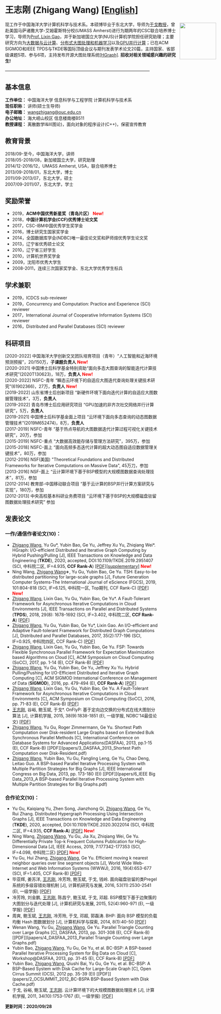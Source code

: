 # 王志刚 (Zhigang Wang)                 [[English]](https://wzgcs.github.io/english.html)     

<p style="width:700px;">
    <img src="/zhigang.jpg" align="right" width="120" hspace="5" vspace="5">
    现工作于中国海洋大学计算机科学与技术系。本硕博毕业于东北大学，导师为<a href="http://faculty.neu.edu.cn/yuge/">于戈教授</a>，曾赴美国马萨诸撒大学-艾姆霍斯特分校(UMASS Amherst)进行为期两年的CSC联合培养博士学习，导师为<a href="http://www-unix.ecs.umass.edu/~lgao/">Prof. Lixin Gao</a>，并于新加坡国立大学(NUS)计算机学院担任研究助理；主要研究方向为<u>大数据与云计算</u>、<u>分布式大图处理和机器学习</u>以及<u>GPU并行计算</u>；已在ACM SIGMOD和IEEE TPDS与TKDE等国际顶级会议与期刊发表学术论文20篇，主持国家、省部级课题5项、参与6项，主持发布开源大图处理系统<a href="https://github.com/HybridGraph/HGraph">[HGraph]</a>. <b>招收对相关领域感兴趣的研究生!</b>
</p>

——————————————————————————————————

## 基本信息
**工作单位：** 中国海洋大学 信息科学与工程学院 计算机科学与技术系   
**现任职称：** 讲师(硕士生导师)   
**电子邮箱：** wangzhigang@ouc.edu.cn   
**办公地址：** 海大崂山校区 信息楼南楼B511   
**教授课程：** 离散数学I&II(图论)，面向对象的程序设计(C++)，保密宣传教育   

## 教育背景
2018/09-至今，中国海洋大学，讲师   
2018/05-2018/08，新加坡国立大学，研究助理   
2014/12-2016/12，UMASS Amherst, USA，联合培养博士   
2013/09-2018/01，东北大学，博士   
2011/09-2013/07，东北大学，硕士   
2007/09-2011/07，东北大学，学士   

## 奖励荣誉
* 2019，**ACM中国优秀新星奖（青岛片区）** <span style="color:red;">**New!**</span>  
* 2018，**中国计算机学会(CCF)优秀博士论文奖**    
* 2017，CSC-IBM中国优秀学生奖学金   
* 2016，博士研究生国家奖学金   
* 2014，全国数据库学会(NDBC)唯一最佳论文奖和萨师煊优秀学生论文奖   
* 2013，辽宁省优秀硕士论文   
* 2010，辽宁省三好学生   
* 2010，计算机世界奖学金   
* 2009，沈阳市优秀大学生   
* 2008-2011，连续三次国家奖学金、东北大学优秀学生标兵   

## 学术兼职
* 2019，ICDCS sub-reviewer   
* 2019，Concurrency and Computation: Practice and Experience (SCI) reviewer   
* 2017，International Journal of Cooperative Information Systems (SCI) reviewer   
* 2016，Distributed and Parallel Databases (SCI) reviewer   

## 科研项目
[2020-2022] 中国海洋大学创新交叉团队培育项目（青年）“人工智能和近海环境预测预报”，20/150万，**子课题负责人** <span style="color:red;">**New!**</span>  
[2020-2021] 中国博士后科学基金特别资助“面向多态大图查询的智能迭代计算技术研究”(2020T130623)，18万，**负责人** <span style="color:red;">**New!**</span>  
[2020-2022] NSFC-青年 “瞬态云环境下的自适应大图迭代查询处理关键技术研究”(61902366)，27万，**负责人** <span style="color:red;">**New!**</span>   
[2019-2022] 山东省博士后创新项目 “新硬件环境下面向迭代计算的自适应大图数据管理技术”，3万，**负责人**    
[2019-2022] 青岛市博士后应用研究项目 “GPU加速的非齐次社交网络并行计算研究”，5万，**负责人**    
[2019-2021]	中国博士后科学基金面上项目 “云环境下面向多态查询的动态图数据管理技术”(2019M652474)，8万，**负责人**  
[2017-2019]	NSFC-青年 “基于热点导航的大图数据迭代计算过程可视化关键技术研究”，20万，参加   
[2015-2019]	NSFC-重点 “大数据高效能存储与管理方法研究”，395万，参加   
[2015-2018]	NSFC-面上 “面向高频多态迭代计算的超大动态图自适应数据管理关键技术”，80万，参加   
[2012-2016]	NSF(美国) "Theoretical Foundations and Distributed Frameworks for Iterative Computations on Massive Data", 45万刀，参加   
[2013-2016]	NSF-面上 “云计算环境下基于BSP模型的大规模图数据查询处理技术”，81万，参加   
[2012-2014]	教育部-中国移动联合项目 “基于云计算的BSP并行计算方案研究与实现”，180万，参加   
[2012-2013]	中央高校基本科研业务费项目 “云环境下基于BSP的大规模磁盘驻留图数据处理技术研究” 参加   

## 发表论文
### 一作/通信作者论文(10)：   
* <u>Zhigang Wang</u>, Yu Gu*, Yubin Bao, Ge Yu, Jeffrey Xu Yu, Zhiqiang Wei*. HGraph: I/O-efficient Distributed and Iterative Graph Computing by Hybrid Pushing/Pulling [J], IEEE Transactions on Knowledge and Data Engineering (**TKDE**), 2020, accepted, DOI:10.1109/TKDE.2019.2951407 (SCI, 中科院二区, IF=4.935, **CCF Rank-A**) [[PDF]](papers/19_tkde_hgraph_preprint.pdf)[[supplementary]](papers/19_tkde_hgraph_supp.pdf) <span style="color:red;">**New!**</span>    
* Ning Wang, <u>Zhigang Wang</u>∗, Yu Gu, Yubin Bao, Ge Yu. TSH: Easy-to-be distributed partitioning for large-scale graphs [J], Future Generation Computer Systems-The International Journal of eScience (FGCS), 2019, 101:804-818 (SCI, IF=6.125, 中科院一区, Top期刊, CCF Rank-C) [[PDF]](papers/17_FGCS_2019_tsh_partitioning.pdf) <span style="color:red;">**New!**</span>   
* <u>Zhigang Wang</u>, Lixin Gao, Yu Gu, Yubin Bao, Ge Yu*. A Fault-Tolerant Framework for Asynchronous Iterative Computations in Cloud Environments [J], IEEE Transactions on Parallel and Distributed Systems (**TPDS**), 2018, 29(8): 1678-1692 (SCI, IF=3.402, 中科院二区, **CCF Rank-A**) [[PDF]](papers/16_TPDS_2018_fc_asyn.pdf)   
* <u>Zhigang Wang</u>, Yu Gu, Yubin Bao, Ge Yu*, Lixin Gao. An I/O-efficient and Adaptive Fault-tolerant Framework for Distributed Graph Computations [J], Distributed and Parallel Databases, 2017, 35(2):177-196 (SCI, IF=0.925, 中科院四区, CCF Rank-C) [[PDF]](papers/14_DPD_2017_弹性容错.pdf)   
* <u>Zhigang Wang</u>, Lixin Gao, Yu Gu, Yubin Bao, Ge Yu. FSP: Towards Flexible Synchronous Parallel Framework for Expectation Maximization based Algorithms on Cloud [C], ACM Symposium on Cloud Computing (SoCC), 2017, pp. 1-14 (EI, CCF Rank-B) [[PDF]](papers/15_SoCC_2017_fsp.pdf)   
* <u>Zhigang Wang</u>, Yu Gu, Yubin Bao, Ge Yu, Jeffrey Xu Yu. Hybrid Pulling/Pushing for I/O-Efficient Distributed and Iterative Graph Computing [C], ACM SIGMOD International Conference on Management of Data (**SIGMOD**), 2016, pp. 479-494 (EI, **CCF Rank-A**) [[PDF]](papers/11_SIGMOD_2016_hybrid.pdf)   
* <u>Zhigang Wang</u>, Lixin Gao, Yu Gu, Yubin Bao, Ge Yu. A Fault-Tolerant Framework for Asynchronous Iterative Computations in Cloud Environments [C], ACM Symposium on Cloud Computing (SoCC), 2016, pp. 71-83 (EI, CCF Rank-B) [[PDF]](papers/12_SoCC_2016_fc_asyn.pdf)   
* <u>王志刚</u>, 谷峪, 鲍玉斌, 于戈*. OnFlyP: 基于定向边交换的分布式在线大图划分算法 [J], 计算机学报, 2015, 38(9):1838-1851 (EI, 一级学报, NDBC'14最佳论文) [[PDF]](papers/10_计算机学报_2015_在线大图划分.pdf)   
* <u>Zhigang Wang</u>, Yu Gu, Roger Zimmermann, Ge Yu. Shortest Path Computation over Disk-resident Large Graphs based on Extended Bulk Synchronous Parallel Methods [C], International Conference on Database Systems for Advanced Applications(DASFAA), 2013, pp.1-15 (EI, CCF Rank-B) [[PDF]](papers/3_DASFAA_2013_Shortest Path Computation over Disk-Resident.pdf)   
* <u>Zhigang Wang</u>, Yubin Bao, Yu Gu, Fangling Leng, Ge Yu, Chao Deng, Leitao Guo. A BSP-based Parallel Iterative Processing System with Multiple Partition Strategies for Big Graphs [J], IEEE International Congress on Big Data, 2013, pp. 173-180 (EI) [[PDF]](papers/6_IEEE Big Data_2013_A BSP-based Parallel Iterative Processing System with Multiple Partition Strategies for Big Graphs.pdf)   

### 合作论文(10)：  
* Yu Gu, Kaiqiang Yu, Zhen Song, Jianzhong Qi, <u>Zhigang Wang</u>, Ge Yu, Rui Zhang. Distributed Hypergraph Processing Using Intersection Graphs [J], IEEE Transactions on Knowledge and Data Engineering (**TKDE**), 2020, accepted, DOI:10.1109/TKDE.2020.3022014 (SCI, 中科院二区, IF=4.935, **CCF Rank-A**) [[PDF]](papers/20_tkde_hypergraph_preprint.pdf) <span style="color:red;">**New!**</span>  
* Ning Wang, <u>Zhigang Wang</u>, Yu Gu, Jia Xu, Zhiqiang Wei, Ge Yu. Differentially Private Top-k Frequent Columns Publication for High-Dimensional Data [J], IEEE Access, 2019, 7:177342-177353 (SCI, IF=4.098, 中科院二区) [[PDF]](papers/18_ACCESS_2019_dp.pdf) <span style="color:red;">**New!**</span>   
* Yu Gu, Hui Zhang, <u>Zhigang Wang</u>, Ge Yu. Efficient moving k nearest neighbor queries over line segment objects [J], World Wide Web-Internet and Web Information Systems (WWWJ), 2016, 19(4):653-677 (SCI, IF=1.405, CCF Rank-B) [[PDF]](papers/9_WWWJ_2015_kneighbors.pdf)   
* 毕亚辉, 姜苏洋, <u>王志刚</u>, 冷芳玲, 鲍玉斌, 于戈, 钱岭. 面向磁盘驻留的类Pregel系统的多级容错处理机制 [J], 计算机研究与发展, 2016, 53(11):2530-2541 (EI, 一级学报) [[PDF]](papers/13_计算机研究与发展_2016_多级容错.pdf)   
* 冷芳玲, 刘金鹏, <u>王志刚</u>, 陈昌宁, 鲍玉斌, 于戈, 邓超. BSP模型下基于边聚簇的大图划分与迭代处理 [J], 计算机研究与发展, 2015, 52(4):960-971 (EI, 一级学报) [[PDF]](papers/8_计算机研究与发展_2015_图划分_边聚簇.pdf)   
* 周爽, 鲍玉斌, <u>王志刚</u>, 冷芳玲, 于戈, 邓超, 郭磊涛. BHP: 面向 BSP 模型的负载均衡 Hash 图数据划分 [J], 计算机科学与探索, 2014, 8(1):40-50 [[PDF]](papers/7_计算机科学与探索_2014_图划分_BHP.pdf)   
* Wenan Wang, Yu Gu, <u>Zhigang Wang</u>, Ge Yu. Parallel Triangle Counting over Large Graphs [C], DASFAA, 2013, pp. 301-308 (EI, CCF Rank-B) [[PDF]](papers/4_DASFAA_2013_Parallel Triangle Counting over Large Graphs.pdf)   
* Yubin Bao, <u>Zhigang Wang</u>, Yu Gu, Ge Yu, et al. BC-BSP: A BSP-based Parallel Iterative Processing System for Big Data on Cloud [C], Workshop@DASFAA, 2013, pp. 31-45 (EI, CCF Rank-B) [[PDF]](papers/5_DASFAA_BDMA_2013_BC-BSP.pdf)   
* Yubin Bao, <u>Zhigang Wang</u>, Qiushi Bai, Yu Gu, Ge Yu, et al. BC-BSP: A BSP-Based System with Disk Cache for Large-Scale Graph [C], Open Cirrus Summit (OCS), 2012 pp. 35-39 (EI) [[PDF]](papers/2_OCSUMMIT_2012_BC-BSPA BSP-Based System with Disk Cache.pdf)   
* 于戈, 谷峪, 鲍玉斌, <u>王志刚</u>. 云计算环境下的大规模图数据处理技术 [J], 计算机学报, 2011, 34(10):1753-1767 (EI, 一级学报) [[PDF]](papers/1_计算机学报_2011_云计算环境下的大规模图数据处理技术.pdf)   


**更新时间：2020/09/28**   
